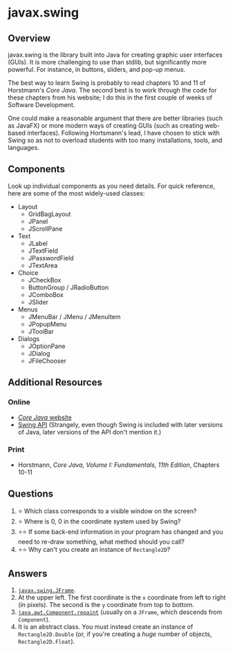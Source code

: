 # javax.swing
## Overview
javax.swing is the library built into Java for creating graphic user interfaces (GUIs). It is more challenging to use than stdlib, but significantly more powerful. For instance, in buttons, sliders, and pop-up menus.

The best way to learn Swing is probably to read chapters 10 and 11 of Horstmann's *Core Java*. The second best is to work through the code for these chapters from his website; I do this in the first couple of weeks of Software Development.

One could make a reasonable argument that there are better libraries (such as JavaFX) or more modern ways of creating GUIs (such as creating web-based interfaces). Following Hortsmann's lead, I have chosen to stick with Swing so as not to overload students with too many installations, tools, and languages.
## Components
Look up individual components as you need details. For quick reference, here are some of the most widely-used classes:
- Layout
  - GridBagLayout
  - JPanel
  - JScrollPane
- Text
  - JLabel
  - JTextField
  - JPasswordField
  - JTextArea
- Choice
  - JCheckBox
  - ButtonGroup / JRadioButton
  - JComboBox
  - JSlider
- Menus
  - JMenuBar / JMenu / JMenuItem
  - JPopupMenu
  - JToolBar
- Dialogs
  - JOptionPane
  - JDialog
  - JFileChooser
## Additional Resources
### Online
- [*Core Java* website](http://horstmann.com/corejava/)
- [Swing API](https://docs.oracle.com/javase/8/docs/api/index.html?javax/swing/package-summary.html) (Strangely, even though Swing is included with later versions of Java, later versions of the API don't mention it.)
### Print
- Horstmann, *Core Java, Volume I: Fundamentals, 11th Edition*, Chapters 10-11
## Questions
1. :star: Which class corresponds to a visible window on the screen?
1. :star: Where is 0, 0 in the coordinate system used by Swing?
1. :star::star: If some back-end information in your program has changed and you need to re-draw something, what method should you call?
1. :star::star: Why can't you create an instance of `Rectangle2D`?
## Answers
1. [`javax.swing.JFrame`](https://docs.oracle.com/javase/8/docs/api/index.html?javax/swing/package-summary.html).
1. At the upper left. The first coordinate is the `x` coordinate from left to right (in pixels). The second is the `y` coordinate from top to bottom.
1. [`java.awt.Component.repaint`](https://docs.oracle.com/javase/8/docs/api/java/awt/Component.html#repaint--) (usually on a `JFrame`, which descends from `Component`).
1. It is an abstract class. You must instead create an instance of `Rectangle2D.Double` (or, if you're creating a *huge* number of objects, `Rectangle2D.Float`).
